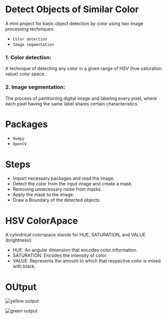 # Detect Objects of Similar Color
A mini project for basic object detection by color using two image processing techniques:
- `Color detection`
- `Image segmentation`

### 1. Color detection:
A technique of detecting any color in a given range of HSV (hue saturation value) color space.

### 2. Image segmentation:
The process of partitioning digital image and labeling every pixel, where each pixel having the same label shares certain characteristics.

# Packages
- `Numpy`
- `OpenCV`

# Steps
- Import necessary packages and read the image.
- Detect the color from the input image and create a mask.
- Removing unnecessary noise from masks.
- Apply the mask to the image.
- Draw a Boundary of the detected objects.

# HSV ColorApace
A cylindrical colorspace stands for HUE, SATURATION, and VALUE (brightness):
- HUE: An angular dimension that encodes color information.
- SATURATION: Encodes the intensity of color.
- VALUE: Represents the amount to which that respective color is mixed with black.

# OUtput
![yellow output](https://user-images.githubusercontent.com/91827137/183004735-a925cd0c-d144-4c8f-8c60-b3602a8014f6.PNG)

![green output](https://user-images.githubusercontent.com/91827137/183004749-30a4f985-5253-4db6-b067-dc50f5c1fc3e.PNG)
